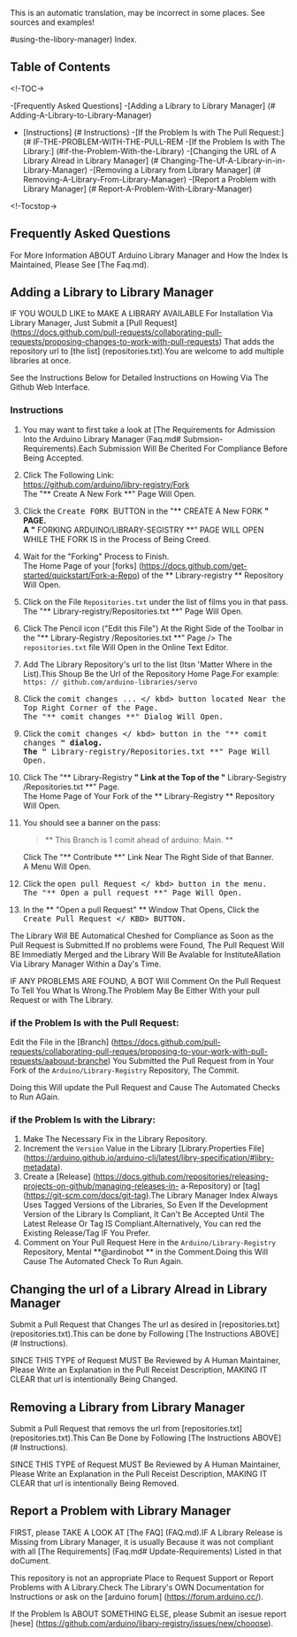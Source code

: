 This is an automatic translation, may be incorrect in some places. See sources and examples!

#using-the-libory-manager) Index.

## Table of Contents

<!-TOC->

-[Frequently Asked Questions]
-[Adding a Library to Library Manager] (# Adding-A-Library-to-Library-Manager)
  - [Instructions] (# Instructions)
    -[If the Problem Is with The Pull Request:] (# IF-THE-PROBLEM-WITH-THE-PULL-REM
    -[If the Problem Is with The Library:] (#if-the-Problem-With-the-Library)
-[Changing the URL of A Library Alread in Library Manager] (# Changing-The-Uf-A-Library-in-in-Library-Manager)
-[Removing a Library from Library Manager] (# Removing-A-Library-From-Library-Manager)
-[Report a Problem with Library Manager] (# Report-A-Problem-With-Library-Manager)

<!-Tocstop->

## Frequently Asked Questions

For More Information ABOUT Arduino Library Manager and How the Index Is Maintained, Please See [The Faq.md).

## Adding a Library to Library Manager

IF YOU WOULD LIKE to MAKE A LIBRARY AVAILABLE For Installation Via Library Manager, Just Submit a
[Pull Request] (https://docs.github.com/pull-requests/collaborating-pull-requests/proposing-changes-to-work-with-pull-requests)
That adds the repository url to [the list] (repositories.txt).You are welcome to add multiple libraries at once.

See the Instructions Below for Detailed Instructions on Howing Via The Github Web Interface.

### Instructions

1. You may want to first take a look at
   [The Requirements for Admission Into the Arduino Library Manager (Faq.md# Submsion-Requirements).Each Submission Will Be Cherited For
   Compliance Before Being Accepted.
1. Click The Following Link: <br />
   https://github.com/arduino/libry-registry/Fork <br />
   The "** Create A New Fork **" Page Will Open.
1. Click the <kbd> Create FORK </KBD> BUTTON in the "** CREATE A New FORK **" PAGE. <Br />
   A "** FORKING ARDUINO/LIBRARY-SEGISTRY **" PAGE WILL OPEN WHILE THE FORK IS in the Process of Being Creed.
1. Wait for the "Forking" Process to Finish. <br />
   The Home Page of your [forks] (https://docs.github.com/get-started/quickstart/Fork-a-Repo) of the ** Library-registry ** Repository Will Open.
1. Click on the File `Repositories.txt` under the list of films you in that pass. <br />
   The "** Library-registry/Repositories.txt **" Page Will Open.
1. Click The Pencil icon ("Edit this File") At the Right Side of the Toolbar in the "** Library-Registry /Repositories.txt **" Page />
   The `repositories.txt` file Will Open in the Online Text Editor.
1. Add The Library Repository's url to the list (Itsn 'Matter Where in the List).This Shoup Be the Url of the Repository Home Page.For example:
   `https: // github.com/arduino-libraries/servo`
1. Click the <kbd> comit changes ... </ kbd> button located Near the Top Right Corner of the Page. <br />
   The "** comit changes **" Dialog Will Open.
1. Click the <kbd> comit changes </ kbd> button in the "** comit changes **" dialog. <br />
   The "** Library-registry/Repositories.txt **" Page Will Open.
1. Click The "** Library-Registry **" Link at the Top of the "** Library-Segistry /Repositories.txt **" Page. <br />
   The Home Page of Your Fork of the ** Library-Registry ** Repository Will Open.
1. You should see a banner on the pass:

   > ** This Branch is 1 comit ahead of arduino: Main. **

   Click The "** Contribute **" Link Near The Right Side of that Banner. <br />
   A Menu Will Open.

1. Click the <kbd> open pull Request </ kbd> button in the menu. <br />
   The "** Open a pull request **" Page Will Open.
1. In the ** "Open a pull Request" ** Window That Opens, Click the <kbd> Create Pull Request </ KBD> BUTTON.

The Library Will BE Automatical Cheshed for Compliance as Soon as the Pull Request is Submitted.If no problems were
Found, The Pull Request Will BE Immediatly Merged and the Library Will Be Avalable for InstituteAllation Via Library
Manager Within a Day's Time.

IF ANY PROBLEMS ARE FOUND, A BOT Will Comment On the Pull Request To Tell You What Is Wrong.The Problem May Be Either
With your pull Request or with The Library.

### if the Problem Is with the Pull Request:

Edit the File in the
[Branch] (https://docs.github.com/pull-requests/collaborating-pull-reques/proposing-to-your-work-with-pull-requests/aabouut-branche)
You Submitted the Pull Request from in Your Fork of the `Arduino/Library-Registry` Repository, The Commit.

Doing this Will update the Pull Request and Cause The Automated Checks to Run AGain.

### if the Problem Is with the Library:

1. Make The Necessary Fix in the Library Repository.
1. Increment the `Version` Value in the Library
   [Library.Properties File] (https://arduino.github.io/arduino-cli/latest/libry-specification/#libry-metadata).
1. Create a
   [Release] (https://docs.github.com/repositories/releasing-projects-on-github/managing-releases-in- a-Repository)
   or [tag] (https://git-scm.com/docs/git-tag).The Library Manager Index Always Uses Tagged Versions of the Libraries,
   So Even If the Development Version of the Library Is Compliant, It Can't Be Accepted Until The Latest Release Or Tag
   IS Compliant.Alternatively, You can red the Existing Release/Tag IF You Prefer.
1. Comment on Your Pull Request Here in the `Arduino/Library-Registry` Repository, Mental **@ardinobot ** in the
   Comment.Doing this Will Cause The Automated Check To Run Again.

## Changing the url of a Library Alread in Library Manager

Submit a Pull Request that Changes The url as desired in [repositories.txt] (repositories.txt).This can be done by
Following [The Instructions ABOVE] (# Instructions).

SINCE THIS TYPE of Request MUST Be Reviewed by A Human Maintainer, Please Write an Explanation in the Pull Receist
Description, MAKING IT CLEAR that url is intentionally Being Changed.

## Removing a Library from Library Manager

Submit a Pull Request that removs the url from [repositories.txt] (repositories.txt).This Can Be Done by Following
[The Instructions ABOVE] (# Instructions).

SINCE THIS TYPE of Request MUST Be Reviewed by A Human Maintainer, Please Write an Explanation in the Pull Receist
Description, MAKING IT CLEAR that url is intentionally Being Removed.

## Report a Problem with Library Manager

FIRST, please TAKE A LOOK AT [The FAQ] (FAQ.md).IF A Library Release is Missing from Library Manager, it is usually
Because it was not compliant with all [The Requirements] (Faq.md# Update-Requirements) Listed in that doCument.

This repository is not an appropriate Place to Request Support or Report Problems with A Library.Check The Library's
OWN Documentation for Instructions or ask on the [arduino forum] (https://forum.arduino.cc/).

If the Problem Is ABOUT SOMETHING ELSE, please Submit an isesue report [hese] (https://github.com/arduino/libary-registry/issues/new/chooose).